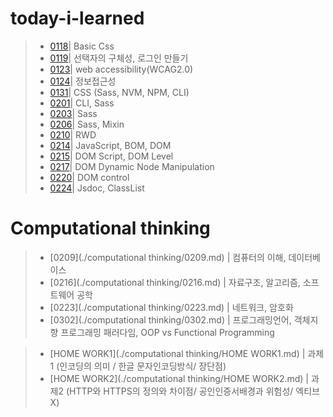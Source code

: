 # today-i-learned

> - [0118](./md/0118.md)| Basic Css
> - [0119](./md/0119.md)| 선택자의 구체성, 로그인 만들기
> - [0123](./md/0123.md)| web accessibility(WCAG2.0)
> - [0124](./md/0124.md)| 정보접근성 
> - [0131](./md/0131.md)| CSS (Sass, NVM, NPM, CLI)    
> - [0201](./md/0201.md)| CLI, Sass     
> - [0203](./md/0203.md)| Sass  
> - [0206](./md/0206.md)| Sass, Mixin    
> - [0210](./md/0210.md)| RWD    
> - [0214](./md/0214.md)| JavaScript, BOM, DOM  
> - [0215](./md/0215.md)| DOM Script, DOM Level  
> - [0217](./md/0217.md)| DOM Dynamic Node Manipulation  
> - [0220](./md/0220.md)| DOM control  
> - [0224](./md/0224.md)| Jsdoc, ClassList



# Computational thinking

> - [0209](./computational thinking/0209.md) | 컴퓨터의 이해, 데이터베이스
> - [0216](./computational thinking/0216.md) | 자료구조, 알고리즘, 소프트웨어 공학
> - [0223](./computational thinking/0223.md) | 네트워크, 암호화
> - [0302](./computational thinking/0302.md) | 프로그래밍언어, 객체지향 프로그래밍 패러다임, OOP vs Functional Programming

> - [HOME WORK1](./computational thinking/HOME WORK1.md) | 과제1 (인코딩의 의미 / 한글 문자인코딩방식/ 장단점)
> - [HOME WORK2](./computational thinking/HOME WORK2.md) | 과제2 (HTTP와 HTTPS의 정의와 차이점/ 공인인증서배경과 위험성/ 엑티브X)  

